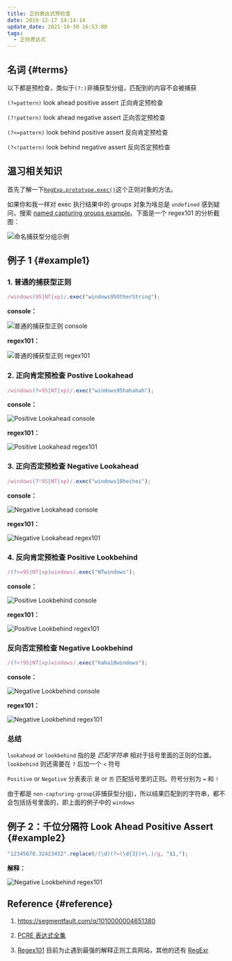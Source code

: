 ```yaml
---
title: 正则表达式预检查
date: 2019-12-17 14:14:14
update_date: 2021-10-30 16:53:00
tags:
  - 正则表达式
---
```


## 名词 {#terms}

以下都是预检查，类似于`(?:)`非捕获型分组，匹配到的内容不会被捕获

`(?=pattern)` look ahead positive assert 正向肯定预检查

`(?!pattern)` look ahead negative assert 正向否定预检查

`(?<=pattern)` look behind positive assert 反向肯定预检查

`(?<!pattern)` look behind negative assert 反向否定预检查

## 温习相关知识

首先了解一下[`RegExp.prototype.exec()`](https://developer.mozilla.org/en-US/docs/Web/JavaScript/Reference/Global_Objects/RegExp/exec#description)这个正则对象的方法。

如果你和我一样对 exec 执行结果中的 groups 对象为啥总是 `undefined` 感到疑问，搜索 [named capturing groups example](https://www.google.com/search?q=named+capturing+groups+example)。下面是一个 regex101 的分析截图：

![命名捕获型分组示例](../../assets/images/regexp/named-capturing-groups.jpg)

## 例子 1 {#example1}

### 1. 普通的捕获型正则

```js
/windows(95|NT|xp)/.exec("windows95OtherString");
```

**console：**

![普通的捕获型正则 console](../../assets/images/regexp/regular-capture.jpg)

**regex101：**

![普通的捕获型正则 regex101](../../assets/images/regexp/regular-capture101.jpg)

### 2. 正向肯定预检查 Postive Lookahead

```js
/windows(?=95|NT|xp)/.exec("windows95hahahah");
```

**console：**

![Positive Lookahead console](../../assets/images/regexp/positive-lookahead.jpg)

**regex101：**

![Positive Lookahead regex101](../../assets/images/regexp/positive-lookahead101.jpg)

### 3. 正向否定预检查 Negative Lookahead

```js
/windows(?!95|NT|xp)/.exec("windows10heihei");
```

**console：**

![Negative Lookahead console](../../assets/images/regexp/negative-lookahead.jpg)

**regex101：**

![Negative Lookahead regex101](../../assets/images/regexp/negative-lookahead101.jpg)

### 4. 反向肯定预检查 Positive Lookbehind

```js
/(?<=95|NT|xp)windows/.exec("NTwindows");
```

**console：**

![Positive Lookbehind console](../../assets/images/regexp/positive-lookbehind.jpg)

**regex101：**

![Positive Lookbehind regex101](../../assets/images/regexp/positive-lookbehind101.jpg)

### 反向否定预检查 Negative Lookbehind

```js
/(?<!95|NT|xp)windows/.exec("haha10windows");
```

**console：**

![Negative Lookbehind console](../../assets/images/regexp/negative-lookbehind.jpg)

**regex101：**

![Negative Lookbehind regex101](../../assets/images/regexp/negative-lookbehind101.jpg)

### 总结

`lookahead` or `lookbehind` 指的是 _匹配字符串_ 相对于括号里面的正则的位置。`lookbehind` 则还需要在 `?` 后加一个 `<` 符号

`Positive` or `Negative` 分表表示 `是` or `否` 匹配括号里的正则。符号分别为 `=` 和 `!`

由于都是 `non-capturing-group`(非捕获型分组)，所以结果匹配到的字符串，都不会包括括号里面的，即上面的例子中的 `windows`

## 例子 2：千位分隔符 Look Ahead Positive Assert {#example2}

```javascript
"12345678.32423432".replace(/(\d)(?=(\d{3})+\.)/g, "$1,");
```

**解释：**

![Negative Lookbehind regex101](../../assets/images/regexp/thousand-delimiter.jpg)

## Reference {#reference}

1. <https://segmentfault.com/q/1010000004651380>

2. [PCRE 表达式全集](https://zh.wikipedia.org/wiki/%E6%AD%A3%E5%88%99%E8%A1%A8%E8%BE%BE%E5%BC%8F#PCRE%E8%A1%A8%E8%BE%BE%E5%BC%8F%E5%85%A8%E9%9B%86)

3. [Regex101](https://regex101.com/) 目前为止遇到最强的解释正则工具网站，其他的还有 [RegExr](https://regexr.com/)
